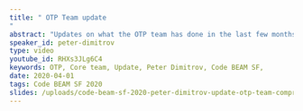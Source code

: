 ```yaml
---
title: " OTP Team update
"
abstract: "Updates on what the OTP team has done in the last few months, what are the projects they're working on, and what's going on on the research side."
speaker_id: peter-dimitrov
type: video
youtube_id: RHXs3JLg6C4
keywords: OTP, Core team, Update, Peter Dimitrov, Code BEAM SF,
date: 2020-04-01
tags: Code BEAM SF 2020
slides: /uploads/code-beam-sf-2020-peter-dimitrov-update-otp-team-compressed.pdf
---
```


